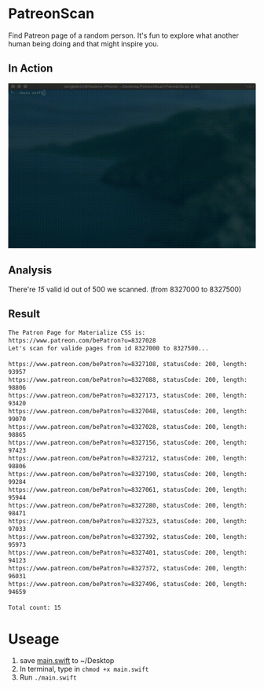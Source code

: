 # PatreonScan
Find Patreon page of a random person. It's fun to explore what another human being doing and that might inspire you.

## In Action
![animatic](https://github.com/zenglekidd/PatreonScan/blob/master/animatic.gif)

## Analysis
There're *15* valid id out of 500 we scanned. (from 8327000 to 8327500)

## Result

```
The Patron Page for Materialize CSS is: https://www.patreon.com/bePatron?u=8327028
Let's scan for valide pages from id 8327000 to 8327500...

https://www.patreon.com/bePatron?u=8327108, statusCode: 200, length: 93957
https://www.patreon.com/bePatron?u=8327088, statusCode: 200, length: 98806
https://www.patreon.com/bePatron?u=8327173, statusCode: 200, length: 93420
https://www.patreon.com/bePatron?u=8327048, statusCode: 200, length: 99070
https://www.patreon.com/bePatron?u=8327028, statusCode: 200, length: 98865
https://www.patreon.com/bePatron?u=8327156, statusCode: 200, length: 97423
https://www.patreon.com/bePatron?u=8327212, statusCode: 200, length: 98806
https://www.patreon.com/bePatron?u=8327190, statusCode: 200, length: 99284
https://www.patreon.com/bePatron?u=8327061, statusCode: 200, length: 95944
https://www.patreon.com/bePatron?u=8327280, statusCode: 200, length: 98471
https://www.patreon.com/bePatron?u=8327323, statusCode: 200, length: 97033
https://www.patreon.com/bePatron?u=8327392, statusCode: 200, length: 95973
https://www.patreon.com/bePatron?u=8327401, statusCode: 200, length: 94123
https://www.patreon.com/bePatron?u=8327372, statusCode: 200, length: 96031
https://www.patreon.com/bePatron?u=8327496, statusCode: 200, length: 94659

Total count: 15
```

# Useage
1. save [main.swift](https://github.com/zenglekidd/PatreonScan/blob/master/main.swift) to ~/Desktop
2. In terminal, type in `chmod +x main.swift`
3. Run `./main.swift`
